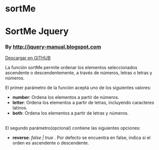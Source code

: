 sortMe
======

 <h1>SortMe Jquery</h1>
 <h3>By <a href="http://jquery-manual.blogspot.com" target="_blank">http://jquery-manual.blogspot.com</a></h3>
 
 <a href="https://github.com/ManuDavila/sortTable" target="_blank">Descargar en GITHUB</a>
 
<p>La función sortMe permite ordenar los elementos seleccionados ascendente o descendentemente, a través de números, letras o letras y números.</p>
<p>
El primer parámetro de la función acepta uno de los siguientes valores:
<ul>
<li><strong>number</strong>: Ordena los elementos a partir de números.</li>
<li><strong>letter</strong>: Ordena los elementos a partir de letras, incluyendo caracteres latinos.</li>
<li><strong>both</strong>: Ordena los elementos a partir de letras y números.</li>
</ul>
<br />
El segundo parámetro(opcional) contiene las siguientes opciones:
<ul>
<li><strong>reverse</strong>: <i>false | true</i> . Por defecto se encuentra en false, indica si el orden es ascendente o descendente.</li>
</ul>
</p>
